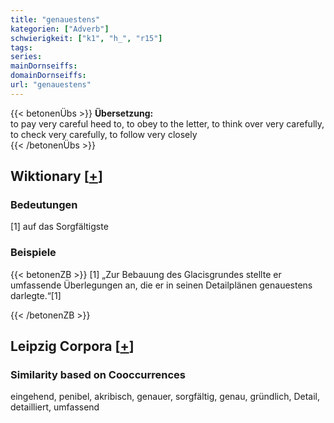 ```yaml
---
title: "genauestens"
kategorien: ["Adverb"]
schwierigkeit: ["k1", "h_", "r15"]
tags:
series:
mainDornseiffs:
domainDornseiffs:
url: "genauestens"
---
```


{{< betonenÜbs >}}
**Übersetzung:**  
to pay very careful heed to, to obey to the letter, to think over very carefully, to check very carefully, to follow very closely  
{{< /betonenÜbs >}}

## Wiktionary [[+](https://de.wiktionary.org/wiki/genauestens)]

### Bedeutungen
[1] auf das Sorgfältigste  

### Beispiele
{{< betonenZB >}}
[1] „Zur Bebauung des Glacisgrundes stellte er umfassende Überlegungen an, die er in seinen Detailplänen genauestens darlegte.“[1]  

{{< /betonenZB >}}

## Leipzig Corpora [[+](https://corpora.uni-leipzig.de/en/res?word=genauestens&corpusId=deu_newscrawl-public_2018)]


### Similarity based on Cooccurrences
eingehend, penibel, akribisch, genauer, sorgfältig, genau, gründlich, Detail, detailliert, umfassend

